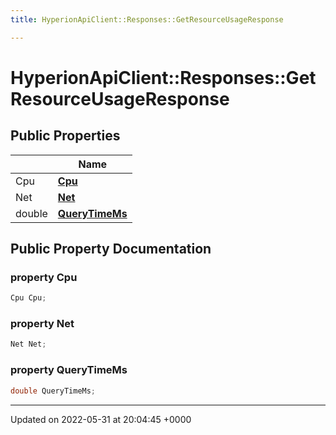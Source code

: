 ```yaml
---
title: HyperionApiClient::Responses::GetResourceUsageResponse

---
```


# HyperionApiClient::Responses::GetResourceUsageResponse





## Public Properties

|                | Name           |
| -------------- | -------------- |
| Cpu | **[Cpu](/Classes/class_hyperion_api_client_1_1_responses_1_1_get_resource_usage_response.md#property-cpu)**  |
| Net | **[Net](/Classes/class_hyperion_api_client_1_1_responses_1_1_get_resource_usage_response.md#property-net)**  |
| double | **[QueryTimeMs](/Classes/class_hyperion_api_client_1_1_responses_1_1_get_resource_usage_response.md#property-querytimems)**  |

## Public Property Documentation

### property Cpu

```csharp
Cpu Cpu;
```


### property Net

```csharp
Net Net;
```


### property QueryTimeMs

```csharp
double QueryTimeMs;
```


-------------------------------

Updated on 2022-05-31 at 20:04:45 +0000